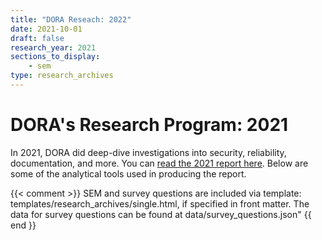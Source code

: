 ```yaml
---
title: "DORA Reseach: 2022"
date: 2021-10-01
draft: false
research_year: 2021
sections_to_display:
    - sem
type: research_archives
---
```


# DORA's Research Program: 2021
In 2021, DORA did deep-dive investigations into security, reliability, documentation, and more. You can [read the 2021 report here](/pdf/state-of-devops-2021.pdf). Below are some of the analytical tools used in producing the report.

{{< comment >}}
    SEM and survey questions are included via template: templates/research_archives/single.html, if specified in front matter. The data for survey questions can be found at data/survey_questions.json"
{{ end }}